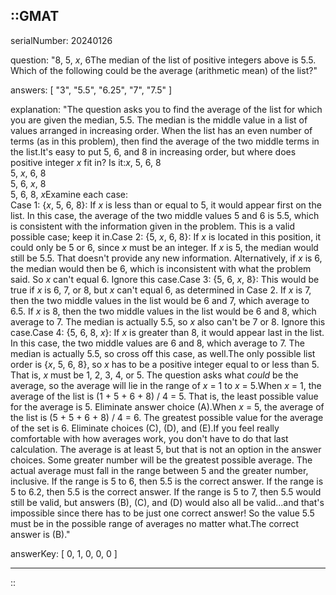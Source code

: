 ::GMAT
---


serialNumber: 20240126

question: "8, 5, <i>x</i>, 6The median of the list of positive integers above is 5.5. Which of the following could be the average (arithmetic mean) of the list?"

answers: [
  "3",
  "5.5",
  "6.25",
  "7",
  "7.5"
]

explanation: "The question asks you to find the average of the list for which you are given the median, 5.5. The median is the middle value in a list of values arranged in increasing order. When the list has an even number of terms (as in this problem), then find the average of the two middle terms in the list.It's easy to put 5, 6, and 8 in increasing order, but where does positive integer <i>x</i> fit in? Is it:<i>x</i>, 5, 6, 8<br>5, <i>x</i>, 6, 8 <br>5, 6, <i>x</i>, 8<br>5, 6, 8, <i>x</i>Examine each case:<br>Case 1: {<i>x</i>, 5, 6, 8}: If <i>x</i> is less than or equal to 5, it would appear first on the list. In this case, the average of the two middle values 5 and 6 is 5.5, which is consistent with the information given in the problem. This is a valid possible case; keep it in.Case 2: {5, <i>x</i>, 6, 8}: If <i>x</i> is located in this position, it could only be 5 or 6, since <i>x</i> must be an integer. If <i>x</i> is 5, the median would still be 5.5. That doesn't provide any new information. Alternatively, if <i>x</i> is 6, the median would then be 6, which is inconsistent with what the problem said. So <i>x</i> can't equal 6. Ignore this case.Case 3: {5, 6, <i>x</i>, 8}: This would be true if <i>x</i> is 6, 7, or 8, but <i>x</i> can't equal 6, as determined in Case 2. If <i>x</i> is 7, then the two middle values in the list would be 6 and 7, which average to 6.5. If <i>x</i> is 8, then the two middle values in the list would be 6 and 8, which average to 7. The median is actually 5.5, so <i>x</i> also can't be 7 or 8. Ignore this case.Case 4: {5, 6, 8, <i>x</i>}: If <i>x</i> is greater than 8, it would appear last in the list. In this case, the two middle values are 6 and 8, which average to 7. The median is actually 5.5, so cross off this case, as well.The only possible list order is {<i>x</i>, 5, 6, 8}, so <i>x</i> has to be a positive integer equal to or less than 5. That is, <i>x</i> must be 1, 2, 3, 4, or 5. The question asks what <i>could</i> be the average, so the average will lie in the range of <i>x</i> = 1 to <i>x</i> = 5.When <i>x</i> = 1, the average of the list is (1 + 5 + 6 + 8) / 4 = 5. That is, the least possible value for the average is 5. Eliminate answer choice (A).When <i>x</i> = 5, the average of the list is (5 + 5 + 6 + 8) / 4 = 6. The greatest possible value for the average of the set is 6. Eliminate choices (C), (D), and (E).If you feel really comfortable with how averages work, you don't have to do that last calculation. The average is at least 5, but that is not an option in the answer choices. Some greater number will be the greatest possible average. The actual average must fall in the range between 5 and the greater number, inclusive. If the range is 5 to 6, then 5.5 is the correct answer. If the range is 5 to 6.2, then 5.5 is the correct answer. If the range is 5 to 7, then 5.5 would still be valid, but answers (B), (C), and (D) would also all be valid...and that's impossible since there has to be just one correct answer! So the value 5.5 must be in the possible range of averages no matter what.The correct answer is (B)."

answerKey: [
  0, 
  1, 
  0, 
  0, 
  0
]



---
::